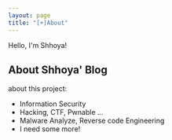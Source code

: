```yaml
---
layout: page
title: "[+]About"
---
```


<p class="message">
  Hello, I'm Shhoya! 
</p>

## About Shhoya' Blog

about this project:

* Information Security
* Hacking, CTF, Pwnable ...
* Malware Analyze, Reverse code Engineering
* I need some more!

